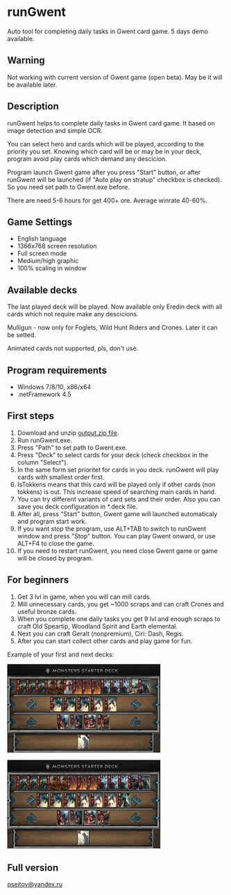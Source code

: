# runGwent
Auto tool for completing daily tasks in Gwent card game. 5 days demo available.

Warning
-------------------
Not working with current version of Gwent game (open beta). May be it will be available later.

Description
-------------------
<p>runGwent helps to complete daily tasks in Gwent card game. It based on image detection and simple OCR. </p>
<p>You can select hero and cards which will be played, according to the priority you set. Knowing which card will be or may be in your deck, program avoid play cards which demand any descicion.</p>
<p>Program launch Gwent game after you press "Start" button, or after runGwent will be launched (if "Auto play on stratup" checkbox is checked). So you need set path to Gwent.exe before.</p>
<p>There are need 5-6 hours for get 400+ ore. Average winrate 40-60%.</p>

Game Settings
-------------------
 - English language
 - 1366х768 screen resolution
 - Full screen mode
 - Medium/high graphic
 - 100% scaling in window

Available decks
-------------------
<p>The last played deck will be played. Now available only Eredin deck with all cards which not require make any descicions.</p>
<p>Mulligun - now only for Foglets, Wild Hunt Riders and Crones. Later it can be setted.</p>
<p>Animated cards not supported, pls, don't use.</p>

Program requirements
-------------------
 - Windows 7/8/10, x86/x64
 - .netFramework 4.5

First steps
-------------------
 1. Download and unzip <a href="https://github.com/PSEITOV/runGwent/blob/master/output.zip">output.zip file</a>.
 2. Run runGwent.exe.
 3. Press "Path" to set path to Gwent.exe.
 4. Press "Deck" to select cards for your deck (check checkbox in the column "Select").
 5. In the same form set prioritet for cards in you deck. runGwent will play cards with smallest order first.
 6. IsTokkens means that this card will be played only if other cards (non tokkens) is out. This increase speed of searching main cards in hand.
 7. You can try different variants of card sets and their order. Also you can save you deck configuration in *.deck file.
 8. After all, press "Start" button, Gwent game will launched automaticaly and program start work.
 9. If you want stop the program, use ALT+TAB to switch to runGwent window and press "Stop" button. You can play Gwent onward, or use ALT+F4 to close the game.
 10. If you need to restart runGwent, you need close Gwent game or game will be closed by program.
 
For beginners
-------------------
1. Get 3 lvl in game, when you will can mill cards.
2. Mill unnecessary cards, you get ~1000 scraps and can craft Crones and useful bronze cards.
3. When you complete one daily tasks you get 9 lvl and enough scraps to craft Old Speartip, Woodland Spirit and Earth elemental.
4. Next you can craft Geralt (nonpremium), Ciri: Dash, Regis.
5. After you can start collect other cards and play game for fun.

<p>Example of your first and next decks:</p>
<p><img src="starter_deck.png" width="70%"></p>
<p><img src="starter_deck_next.png" width="70%"></p>

Full version
-------------------
pseitov@yandex.ru
